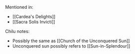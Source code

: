 Mentioned in:
- [[Cardea's Delights]]
- [[Sacra Solis Invicti]]



Chilu notes:
- Possibly the same as [[Church of the Unconquered Sun]]
- Unconquered sun possibly refers to [[Sun-in-Splendour]]